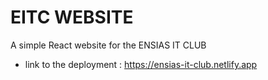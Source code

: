 # EITC WEBSITE
A simple React website for the ENSIAS IT CLUB

- link to the deployment : https://ensias-it-club.netlify.app
